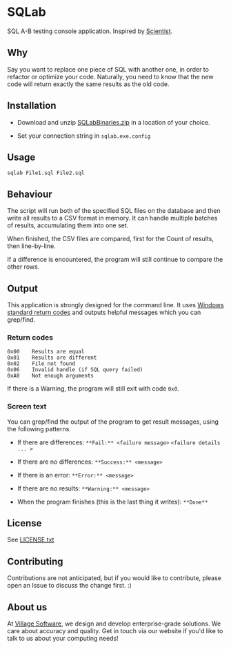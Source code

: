 # SQLab

SQL A-B testing console application. Inspired by [Scientist][sci].


## Why

Say you want to replace one piece of SQL with another one, in order to refactor or optimize your code. Naturally, you need to know that the new code will return exactly the same results as the old code.


## Installation

 * Download and unzip [SQLabBinaries.zip](./SQLabBinaries.zip) in a location of your choice.

 * Set your connection string in `sqlab.exe.config`


## Usage

	sqlab File1.sql File2.sql

	
## Behaviour

The script will run both of the specified SQL files on the database and then write all results to a CSV format in memory. It can handle multiple batches of results, accumulating them into one set.

When finished, the CSV files are compared, first for the Count of results, then line-by-line.

If a difference is encountered, the program will still continue to compare the other rows.


## Output

This application is strongly designed for the command line. It uses [Windows standard return codes][codes] and outputs helpful messages which you can grep/find.


### Return codes

	0x00	Results are equal
	0x01	Results are different
	0x02 	File not found
	0x06	Invalid handle (if SQL query failed)
	0xA0	Not enough arguments

If there is a Warning, the program will still exit with code `0x0`.
	
### Screen text

You can grep/find the output of the program to get result messages, using the following patterns.

 *	If there are differences:
	`**Fail:** <failure message>`
	`<failure details ... >`
	
 * 	If there are no differences:
	`**Success:** <message>`
	
 *	If there is an error:
	`**Error:** <message>`
	
 *	If there are no results:
	`**Warning:** <message>`
	
 *	When the program finishes (this is the last thing it writes):
	`**Done**`


## License

See [LICENSE.txt](./LICENSE.txt)


## Contributing

Contributions are not anticipated, but if you would like to contribute, please open an Issue to discuss the change first. :)

## About us

At [Village Software][vs], we design and develop enterprise-grade solutions. We care about accuracy and quality. Get in touch via our website if you'd like to talk to us about your computing needs!


[sci]: https://github.com/github/scientist
[codes]: https://msdn.microsoft.com/en-gb/library/ms681382.aspx
[vs]: http://villagesoftware.co.uk
